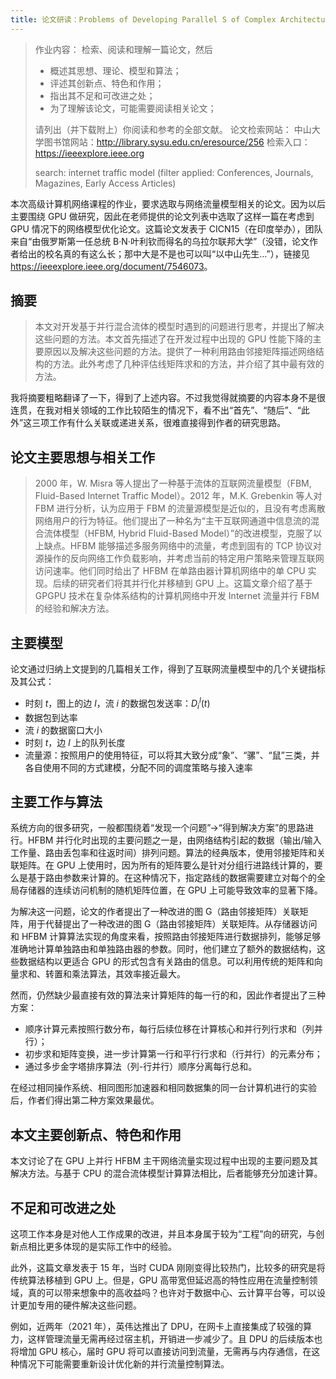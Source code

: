 ```yaml
---
title: 论文研读：Problems of Developing Parallel S of Complex Architecture Based on GPGPU Techno Hybrid Fluid-Based Model of Internet Traffic in Computer Networklogy and their Solutions.md
---
```


> 作业内容：
> 检索、阅读和理解一篇论文，然后
>
> - 概述其思想、理论、模型和算法；
> - 评述其创新点、特色和作用；
> - 指出其不足和可改进之处；
> - 为了理解该论文，可能需要阅读相关论文；
>
> 请列出（并下载附上）你阅读和参考的全部文献。
> 论文检索网站：
> 中山大学图书馆网站：<http://library.sysu.edu.cn/eresource/256>
> 检索入口：<https://ieeexplore.ieee.org>
>
> search:
> internet traffic model
> (filter applied: Conferences, Journals, Magazines, Early Access Articles)

本次高级计算机网络课程的作业，要求选取与网络流量模型相关的论文。因为以后主要围绕 GPU 做研究，因此在老师提供的论文列表中选取了这样一篇在考虑到 GPU 情况下的网络模型优化论文。这篇论文发表于 CICN15（在印度举办），团队来自“由俄罗斯第一任总统 B·N·叶利钦而得名的乌拉尔联邦大学”（没错，论文作者给出的校名真的有这么长；那中大是不是也可以叫“以中山先生…”），链接见 <https://ieeexplore.ieee.org/document/7546073>。

## 摘要

> 本文对开发基于并行混合流体的模型时遇到的问题进行思考，并提出了解决这些问题的方法。本文首先描述了在开发过程中出现的 GPU 性能下降的主要原因以及解决这些问题的方法。提供了一种利用路由邻接矩阵描述网络结构的方法。此外考虑了几种评估线矩阵求和的方法，并介绍了其中最有效的方法。

我将摘要粗略翻译了一下，得到了上述内容。不过我觉得就摘要的内容本身不是很连贯，在我对相关领域的工作比较陌生的情况下，看不出“首先”、“随后”、“此外”这三项工作有什么关联或递进关系，很难直接得到作者的研究思路。

## 论文主要思想与相关工作

> 2000 年，W. Misra 等人提出了一种基于流体的互联网流量模型（FBM, Fluid-Based Internet Traffic Model）。2012 年，M.K. Grebenkin 等人对 FBM 进行分析，认为应用于 FBM 的流量源模型是近似的，且没有考虑离散网络用户的行为特征。他们提出了一种名为“主干互联网通道中信息流的混合流体模型（HFBM, Hybrid Fluid-Based Model）”的改进模型，克服了以上缺点。HFBM 能够描述多服务网络中的流量，考虑到固有的 TCP 协议对源操作的反向网络工作负载影响，并考虑当前的特定用户策略来管理互联网访问速率。他们同时给出了 HFBM 在单路由器计算机网络中的单 CPU 实现。后续的研究者们将其并行化并移植到 GPU 上。这篇文章介绍了基于 GPGPU 技术在复杂体系结构的计算机网络中开发 Internet 流量并行 FBM 的经验和解决方法。

## 主要模型

论文通过归纳上文提到的几篇相关工作，得到了互联网流量模型中的几个关键指标及其公式：

- 时刻 $t$，图上的边 $l$，流 $i$ 的数据包发送率：$D_i^l(t)$
- 数据包到达率
- 流 $i$ 的数据窗口大小
- 时刻 $t$，边 $l$ 上的队列长度
- 流量源：按照用户的使用特征，可以将其大致分成“象”、“骡”、“鼠”三类，并各自使用不同的方式建模，分配不同的调度策略与接入速率

## 主要工作与算法

系统方向的很多研究，一般都围绕着“发现一个问题”->“得到解决方案”的思路进行。HFBM 并行化时出现的主要问题之一是，由网络结构引起的数据（输出/输入工作量、路由丢包率和往返时间）排列问题。算法的经典版本，使用邻接矩阵和关联矩阵。在 GPU 上使用时，因为所有的矩阵要么是针对分组行进路线计算的，要么是基于路由参数来计算的。在这种情况下，指定路线的数据需要建立对每个的全局存储器的连续访问机制的随机矩阵位置，在 GPU 上可能导致效率的显著下降。

为解决这一问题，论文的作者提出了一种改进的图 G（路由邻接矩阵）关联矩阵，用于代替提出了一种改进的图 G（路由邻接矩阵）关联矩阵。从存储器访问和 HFBM 计算算法实现的角度来看，按照路由邻接矩阵进行数据排列，能够足够准确地计算单独路由和单独路由器的参数。同时，他们建立了额外的数据结构，这些数据结构以更适合 GPU 的形式包含有关路由的信息。可以利用传统的矩阵和向量求和、转置和乘法算法，其效率接近最大。

然而，仍然缺少最直接有效的算法来计算矩阵的每一行的和，因此作者提出了三种方案：

- 顺序计算元素按照行数分布，每行后续位移在计算核心和并行列行求和（列并行）；
- 初步求和矩阵变换，进一步计算第一行和平行行求和（行并行）的元素分布；
- 通过多步金字塔排序算法（列-行并行）顺序分离每行总和。

在经过相同操作系统、相同图形加速器和相同数据集的同一台计算机进行的实验后，作者们得出第二种方案效果最优。

## 本文主要创新点、特色和作用

本文讨论了在 GPU 上并行 HFBM 主干网络流量实现过程中出现的主要问题及其解决方法。与基于 CPU 的混合流体模型计算算法相比，后者能够充分加速计算。

## 不足和可改进之处

这项工作本身是对他人工作成果的改进，并且本身属于较为“工程”向的研究，与创新点相比更多体现的是实际工作中的经验。

此外，这篇文章发表于 15 年，当时 CUDA 刚刚变得比较热门，比较多的研究是将传统算法移植到 GPU 上。但是，GPU 高带宽但延迟高的特性应用在流量控制领域，真的可以带来想象中的高收益吗？也许对于数据中心、云计算平台等，可以设计更加专用的硬件解决这些问题。

例如，近两年（2021 年），英伟达推出了 DPU，在网卡上直接集成了较强的算力，这样管理流量无需再经过宿主机，开销进一步减少了。且 DPU 的后续版本也将增加 GPU 核心，届时 GPU 将可以直接访问到流量，无需再与内存通信，在这种情况下可能需要重新设计优化新的并行流量控制算法。
